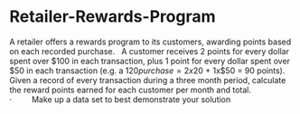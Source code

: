 # Retailer-Rewards-Program
A retailer offers a rewards program to its customers, awarding points based on each recorded purchase.   A customer receives 2 points for every dollar spent over $100 in each transaction, plus 1 point for every dollar spent over $50 in each transaction (e.g. a $120 purchase = 2x$20 + 1x$50 = 90 points).   Given a record of every transaction during a three month period, calculate the reward points earned for each customer per month and total.   ·         Make up a data set to best demonstrate your solution
